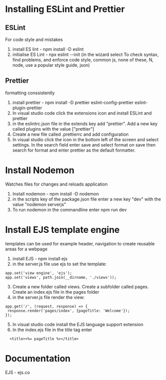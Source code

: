 Installing ESLint and Prettier
===============================

ESLint
----------
For code style and mistakes

1. install ES lint - npm install -D eslint
2. initialise ES Lint - npx eslint --init (in the wizard select To check syntax, find problems, and enforce code style, common js, none of these, N, node, use a popular style 
guide, json)

Prettier
------------
formatting conssistently

1. install prettier - npm install -D prettier eslint-config-prettier eslint-plugin-prettier
2. In visual studio code click the extensions icon and install ESLint and prettier
3. in the eslintrc.json file in the extends key add "prettier".  Add a new key called plugins with the value ["prettier"]
4. Create a new file called .prettierrc and add configuration
5. In visual studio click the icon in the bottom left of the screen and select settings.  In the search field enter save and select
format on save then search for format and enter prettier as the default formatter.

Install Nodemon
================
Watches files for changes and reloads application

1. Install nodemon - npm install -D nodemon
2. in the scripts key of the package.json file enter a new key "dev" with the value "nodemon serverjs"
3. To run nodemon in the commandline enter npm run dev

Install EJS template engine
===========================
templates can be used for example header, navigation to create reusable areas for a webpage

1. install EJS - npm install ejs
2. in the server.js file use ejs to set the template:

```
app.set('view engine', 'ejs');
app.set('views', path.join(__dirname, './views'));
```
3. Create a new folder called views. Create a subfolder called pages. Create an index.ejs file in the pages folder
4. in the server.js file render the view:

```
app.get('/', (request, response) => {
 response.render('pages/index', {pageTitle: 'Welcome'});
});
```
5. In visual studio code install the EJS language support extension
6. In the index.ejs file in the title tag enter 

```
  <title><%= pageTitle %></title>
  ```

Documentation
===============
EJS - ejs.co
